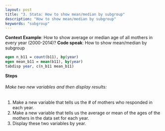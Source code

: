 ```yaml
---
layout: post
title: "3. Stata: How to show mean/median by subgroup"
description: "How to show mean/median by subgroup"
keywords: "subgroup"
---
```


**Context Example**: How to show average or median age of all mothers in every year (2000-2014)?
**Code speak**: How to show mean/median by subgroup

```stata
egen n_b11 = count(b11), by(year)
egen mean_b11 = mean(b11), by(year)
tabdisp year, c(n_b11 mean_b11)

```

**Steps**
###### Make two new variables and then display results:

1. Make a new variable that tells us the # of mothers who responded in each year.  
2. Make a new variable that tells us the average or mean of the ages of the mothers in the data set for each year. 
3. Display these two variables by year. 





